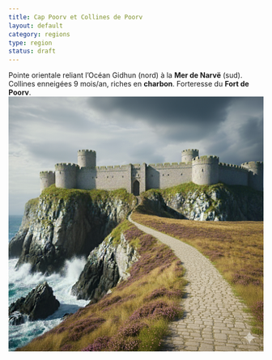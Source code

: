 ```yaml
---
title: Cap Poorv et Collines de Poorv
layout: default
category: regions
type: region
status: draft
---
```

Pointe orientale reliant l’Océan Gidhun (nord) à la **Mer de Narvë** (sud).
Collines enneigées 9 mois/an, riches en **charbon**. Forteresse du **Fort de Poorv**.
![cap-poorv.png](../../images/cap-poorv.png)